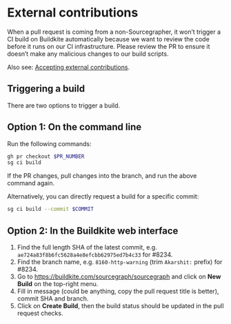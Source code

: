 # External contributions

When a pull request is coming from a non-Sourcegrapher, it won’t trigger a CI
build on Buildkite automatically because we want to review the code before it
runs on our CI infrastructure. Please review the PR to ensure it doesn’t make
any malicious changes to our build scripts.

Also see: [Accepting external contributions](https://docs.sourcegraph.com/dev/contributing/accepting_contribution).

## Triggering a build

There are two options to trigger a build.

## Option 1: On the command line

Run the following commands:

```sh
gh pr checkout $PR_NUMBER
sg ci build
```

If the PR changes, pull changes into the branch, and run the above command again.

Alternatively, you can directly request a build for a specific commit:

```sh
sg ci build --commit $COMMIT
```

## Option 2: In the Buildkite web interface

1. Find the full length SHA of the latest commit, e.g. `ae724a83f8b6fc5628a4e8efcbb62975ed7b4c33` for #8234.
1. Find the branch name, e.g. `8160-http-warning` (trim `Akarshit:` prefix) for #8234.
1. Go to https://buildkite.com/sourcegraph/sourcegraph and click on **New Build** on the top-right menu.
1. Fill in message (could be anything, copy the pull request title is better), commit SHA and branch.
1. Click on **Create Build**, then the build status should be updated in the pull request checks.
